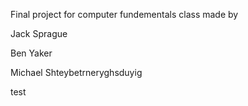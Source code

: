 Final project for computer fundementals class made by

Jack Sprague

Ben Yaker

Michael Shteybetrneryghsduyig

test